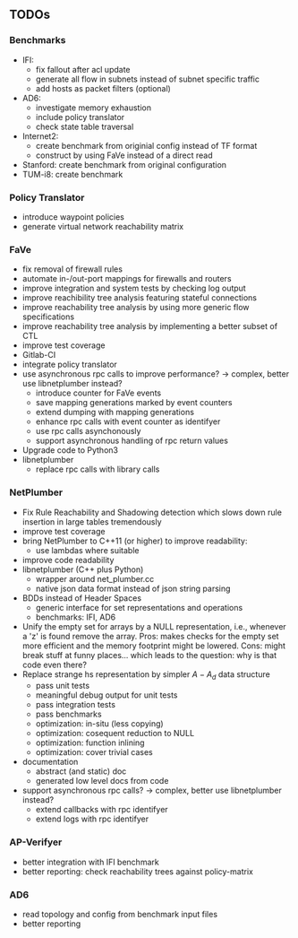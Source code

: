 ## TODOs

### Benchmarks

 - IFI:
    - fix fallout after acl update
    - generate all flow in subnets instead of subnet specific traffic
    - add hosts as packet filters (optional)
 - AD6:
    - investigate memory exhaustion
    - include policy translator
    - check state table traversal
 - Internet2:
    - create benchmark from originial config instead of TF format
    - construct by using FaVe instead of a direct read
 - Stanford: create benchmark from original configuration
 - TUM-i8: create benchmark

### Policy Translator

 - introduce waypoint policies
 - generate virtual network reachability matrix

### FaVe

 - fix removal of firewall rules
 - automate in-/out-port mappings for firewalls and routers
 - improve integration and system tests by checking log output
 - improve reachibility tree analysis featuring stateful connections
 - improve reachability tree analysis by using more generic flow specifications
 - improve reachability tree analysis by implementing a better subset of CTL
 - improve test coverage
 - Gitlab-CI
 - integrate policy translator
 - use asynchronous rpc calls to improve performance? -> complex, better use libnetplumber instead?
    - introduce counter for FaVe events
    - save mapping generations marked by event counters
    - extend dumping with mapping generations
    - enhance rpc calls with event counter as identifyer
    - use rpc calls asynchonously
    - support asynchronous handling of rpc return values
 - Upgrade code to Python3
 - libnetplumber
    - replace rpc calls with library calls

### NetPlumber

 - Fix Rule Reachability and Shadowing detection which slows down rule insertion
in large tables tremendously
 - improve test coverage
 - bring NetPlumber to C++11 (or higher) to improve readability:
    - use lambdas where suitable
 - improve code readability
 - libnetplumber (C++ plus Python)
    - wrapper around net_plumber.cc
    - native json data format instead of json string parsing
 - BDDs instead of Header Spaces
    - generic interface for set representations and operations
    - benchmarks: IFI, AD6
 - Unify the empty set for arrays by a NULL representation, i.e., whenever a
'z' is found remove the array. Pros: makes checks for the empty set more
efficient and the memory footprint might be lowered. Cons: might break stuff at
funny places... which leads to the question: why is that code even there?
 - Replace strange hs representation by simpler $A - A_d$ data structure
    - pass unit tests
    - meaningful debug output for unit tests
    - pass integration tests
    - pass benchmarks
    - optimization: in-situ (less copying)
    - optimization: cosequent reduction to NULL
    - optimization: function inlining
    - optimization: cover trivial cases
 - documentation
   - abstract (and static) doc
   - generated low level docs from code
 - support asynchronous rpc calls? -> complex, better use libnetplumber instead?
    - extend callbacks with rpc identifyer
    - extend logs with rpc identifyer

### AP-Verifyer

 - better integration with IFI benchmark
 - better reporting: check reachability trees against policy-matrix

### AD6

 - read topology and config from benchmark input files
 - better reporting
